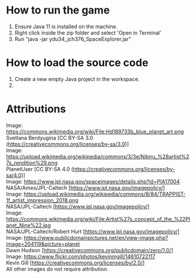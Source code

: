 
# How to run the game
1. Ensure Java 11 is installed on the machine.
2. Right click inside the zip folder and select 'Open in Terminal'
3. Run "java -jar ydu34_jch376_SpaceExplorer.jar"

# How to load the source code
1. Create a new empty Java project in the workspace.
2. 

# Attributions
Image: https://commons.wikimedia.org/wiki/File:Hd189733b_blue_planet_art.png  
Svetlana Berdyugina [CC BY-SA 3.0 (https://creativecommons.org/licenses/by-sa/3.0)]  
Image: https://upload.wikimedia.org/wikipedia/commons/3/3e/Nibiru_%28artist%27s_rendition%29.png  
PlanetUser [CC BY-SA 4.0 (https://creativecommons.org/licenses/by-sa/4.0)]  
Image: https://www.jpl.nasa.gov/spaceimages/details.php?id=PIA17004  
NASA/Ames/JPL-Caltech [https://www.jpl.nasa.gov/imagepolicy/]  
Image: https://upload.wikimedia.org/wikipedia/commons/8/84/TRAPPIST-1f_artist_impression_2018.png  
NASA/JPL-Caltech [https://www.jpl.nasa.gov/imagepolicy/]  
Image: https://commons.wikimedia.org/wiki/File:Artist%27s_concept_of_the_%22Planet_Nine%22.jpg  
NASA/JPL-Caltech/Robert Hurt [https://www.jpl.nasa.gov/imagepolicy/]  
Image: https://www.publicdomainpictures.net/en/view-image.php?image=204119&picture=planet  
Dawn Hudson [https://creativecommons.org/publicdomain/zero/1.0/]  
Image: https://www.flickr.com/photos/kevinmgill/14610722117  
Kevin Gill [https://creativecommons.org/licenses/by/2.0/]  
All other images do not require attribution.
